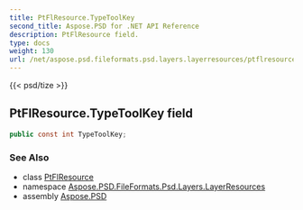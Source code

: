 ```yaml
---
title: PtFlResource.TypeToolKey
second_title: Aspose.PSD for .NET API Reference
description: PtFlResource field. 
type: docs
weight: 130
url: /net/aspose.psd.fileformats.psd.layers.layerresources/ptflresource/typetoolkey/
---
```

{{< psd/tize >}}
## PtFlResource.TypeToolKey field

```csharp
public const int TypeToolKey;
```

### See Also

* class [PtFlResource](../)
* namespace [Aspose.PSD.FileFormats.Psd.Layers.LayerResources](../../ptflresource/)
* assembly [Aspose.PSD](../../../)


